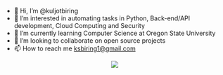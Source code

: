 - 👋 Hi, I’m @kuljotbiring
- 👀 I’m interested in automating tasks in Python, Back-end/API development, Cloud Computing and Security
- 🌱 I’m currently learning Computer Science at Oregon State University
- 💞️ I’m looking to collaborate on open source projects
- 📫 How to reach me ksbiring1@gmail.com

<p align="center">
  <a href="https://skillicons.dev">
    <img src="https://skillicons.dev/icons?i=py,cpp,c,js,html,css,nodejs,flask,express,linux,aws,git,mysql,bash,powershell&perline=3" />
  </a>
</p>
<!---
kuljotbiring/kuljotbiring is a ✨ special ✨ repository because its `README.md` (this file) appears on your GitHub profile.
You can click the Preview link to take a look at your changes.
--->
